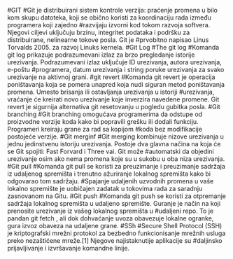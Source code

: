 #GIT
#Git je distribuirani sistem kontrole verzija: praćenje promena u bilo kom skupu datoteka, koji se obično koristi za koordinaciju rada između programera koji zajedno #razvijaju izvorni kod tokom razvoja softvera. Njegovi ciljevi uključuju brzinu, integritet podataka i podršku za distribuirane, nelinearne tokove posla. Git je #prvobitno napisao Linus Torvalds 2005. za razvoj Linuks kernela.
#Git Log
#The git log 
#Komanda git log prikazuje podrazumevani izlaz za brzo pregledanje istorije urezivanja. Podrazumevani izlaz uključuje ID urezivanja, autora urezivanja, e-poštu #programera, datum urezivanja i string poruke urezivanja za svako urezivanje na aktivnoj grani.
#git revert
#Komanda git revert je operacija poništavanja koja se pomera unapred koja nudi siguran metod poništavanja promena. Umesto brisanja ili ostavljanja urezivanja u istoriji #urezivanja, vraćanje će kreirati novo urezivanje koje inverzira navedene promene. Git revert je sigurnija alternativa git resetovanju u pogledu gubitka posla.
#Git branching
#Git branching  omogućava programerima da odstupe od proizvodne verzije koda kako bi popravili grešku ili dodali funkciju. Programeri kreiraju grane za rad sa kopijom #koda bez modifikacije postojeće verzije.
#Git merginf
#Git merging kombinuje nizove urezivanja u jednu jedinstvenu istoriju urezivanja. Postoje dva glavna načina na koja će se Git spojiti: Fast Forvard i Three vai. Git može #automatski da objedini urezivanje osim ako nema promena koje su u sukobu u oba niza urezivanja.
#Git pull
#Komanda git pull se koristi za preuzimanje i preuzimanje sadržaja iz udaljenog spremišta i trenutno ažuriranje lokalnog spremišta kako bi odgovarao tom sadržaju. #Spajanje udaljenih uzvodnih promena u vaše lokalno spremište je uobičajen zadatak u tokovima rada za saradnju zasnovanom na Gitu.
#Git push
#Komanda git push se koristi za otpremanje sadržaja lokalnog spremišta u udaljeno spremište. Guranje je način na koji prenosite urezivanje iz vašeg lokalnog spremišta u #udaljeni repo. To je pandan git fetch , ali dok dohvaćanje uvoza obavezuje lokalne ogranke, gura izvoz obaveza na udaljene grane.
#SSh
#Secure Shell Protocol (SSH) je kriptografski mrežni protokol za bezbedno funkcionisanje mrežnih usluga preko nezaštićene mreže.[1] Njegove najistaknutije aplikacije su #daljinsko prijavljivanje i izvršavanje komandne linije.
